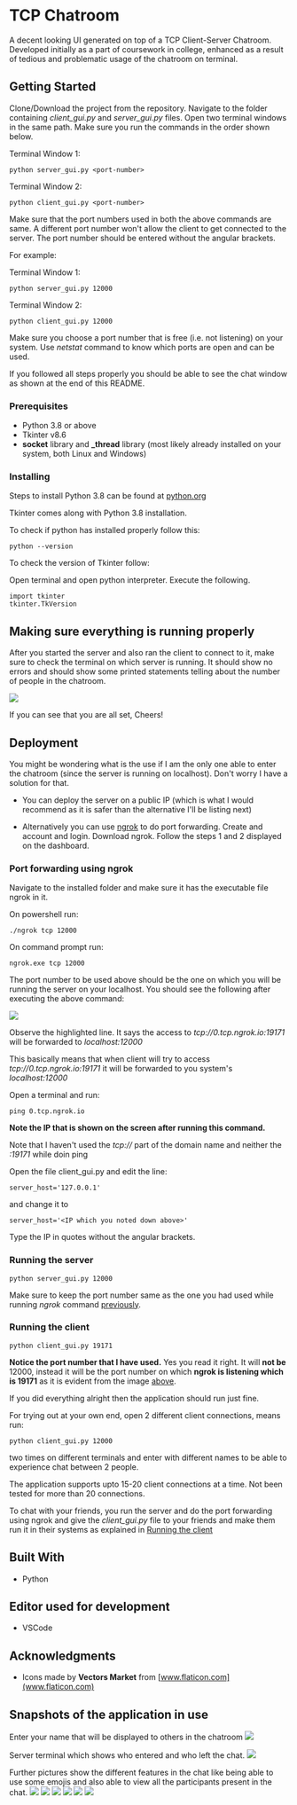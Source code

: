 # TCP Chatroom

A decent looking UI generated on top of a TCP Client-Server Chatroom. Developed initially as a part of coursework in college, enhanced as a result of tedious and problematic usage of the chatroom on terminal. 

## Getting Started

Clone/Download the project from the repository. Navigate to the folder containing *client_gui.py* and *server_gui.py* files. Open two terminal windows in the same path. Make sure you run the commands in the order shown below.

Terminal Window 1:
```
python server_gui.py <port-number>
```
Terminal Window 2:
```
python client_gui.py <port-number>
```

Make sure that the port numbers used in both the above commands are same. A different port number won't allow the client to get connected to the server. The port number should be entered without the angular brackets.

For example:

Terminal Window 1:
```
python server_gui.py 12000
```
Terminal Window 2:
```
python client_gui.py 12000
```

Make sure you choose a port number that is free (i.e. not listening) on your system. Use *netstat* command to know which ports are open and can be used.

If you followed all steps properly you should be able to see the chat window as shown at the end of this README.

### Prerequisites

* Python 3.8 or above
* Tkinter v8.6
* **socket** library and **_thread** library (most likely already installed on your system, both Linux and Windows)


### Installing

Steps to install Python 3.8 can be found at [python.org](https://www.python.org/)

Tkinter comes along with Python 3.8 installation.

To check if python has installed properly follow this:
```
python --version
```

To check the version of Tkinter follow:

Open terminal and open python interpreter. Execute the following.
```
import tkinter
tkinter.TkVersion
```

## Making sure everything is running properly

After you started the server and also ran the client to connect to it, make sure to check the terminal on which server is running. It should show no errors and should show some printed statements telling about the number of people in the chatroom. 

<img src="snapshots/joined.png">

If you can see that you are all set, Cheers! 


## Deployment

You might be wondering what is the use if I am the only one able to enter the chatroom (since the server is running on localhost). Don't worry I have a solution for that.

* You can deploy the server on a public IP (which is what I would recommend as it is safer than the alternative I'll be listing next)

* Alternatively you can use [ngrok](https://ngrok.com) to do port forwarding.
Create and account and login. Download ngrok. Follow the steps 1 and 2 displayed on the dashboard.


### Port forwarding using ngrok

Navigate to the installed folder and make sure it has the executable file ngrok in it.

On powershell run:
```
./ngrok tcp 12000
```
On command prompt run:
```
ngrok.exe tcp 12000
```
The port number to be used above should be the one on which you will be running the server on your localhost.
You should see the following after executing the above command:

<img src="snapshots/ngrok.png">

Observe the highlighted line. It says the access to *tcp://0.tcp.ngrok.io:19171* will be forwarded to *localhost:12000*

This basically means that when client will try to access *tcp://0.tcp.ngrok.io:19171* it will be forwarded to you system's *localhost:12000*

Open a terminal and run:
```
ping 0.tcp.ngrok.io
```
**Note the IP that is shown on the screen after running this command.**

Note that I haven't used the *tcp://* part of the domain name and neither the *:19171* while doin ping

Open the file client_gui.py and edit the line:
```
server_host='127.0.0.1'
```
and change it to
```
server_host='<IP which you noted down above>'
```
Type the IP in quotes without the angular brackets.

### Running the server

```
python server_gui.py 12000
```

Make sure to keep the port number same as the one you had used while running *ngrok* command [previously](#port-forwarding-using-ngrok).

### Running the client

```
python client_gui.py 19171
```
**Notice the port number that I have used.** Yes you read it right. It will **not be** 12000, instead it will be the port number on which **ngrok is listening which is 19171** as it is evident from the image [above](#port-forwarding-using-ngrok).

If you did everything alright then the application should run just fine.

For trying out at your own end, open 2 different client connections, means run:
```
python client_gui.py 12000
```
two times on different terminals and enter with different names to be able to experience chat between 2 people.

The application supports upto 15-20 client connections at a time. Not been tested for more than 20 connections.

To chat with your friends, you run the server and do the port forwarding using ngrok and give the *client_gui.py* file to your friends and make them run it in their systems as explained in [Running the client](#running-the-client)

## Built With

* Python

## Editor used for development

* VSCode

## Acknowledgments

* Icons made by **Vectors Market** from [www.flaticon.com](www.flaticon.com)

## Snapshots of the application in use

Enter your name that will be displayed to others in the chatroom
<img src="snapshots/enter_name.png">

Server terminal which shows who entered and who left the chat.
<img src="snapshots/second_joined.png">

Further pictures show the different features in the chat like being able to use some emojis and also able to view all the participants present in the chat.
<img src="snapshots/1.png">
<img src="snapshots/2.png">
<img src="snapshots/3.png">
<img src="snapshots/4.png">
<img src="snapshots/5.png">
<img src="snapshots/6.png">